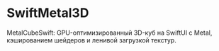 # SwiftMetal3D
MetalCubeSwift: GPU-оптимизированный 3D-куб на SwiftUI с Metal, кэшированием шейдеров и ленивой загрузкой текстур.
